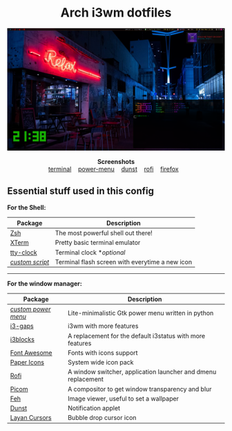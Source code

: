 <h1 align="center">Arch i3wm dotfiles</h1>

![Lexx's dotfiles](https://raw.githubusercontent.com/LexxFade/Dotfiles/main/Screenshots/home.png)

<p align="center">
    <b>Screenshots</b><br>
    <a href="https://raw.githubusercontent.com/LexxFade/Tools/main/System%20Info/terminal.png">terminal</a>&nbsp;&nbsp;&nbsp;
    <a href="https://raw.githubusercontent.com/LexxFade/Tools/main/Shutdown%20Menu/screenshot.png">power-menu</a>&nbsp;&nbsp;&nbsp;
    <a href="https://raw.githubusercontent.com/LexxFade/Dotfiles/main/Screenshots/dunst.png">dunst</a>&nbsp;&nbsp;&nbsp;
    <a href="https://raw.githubusercontent.com/LexxFade/Dotfiles/main/Screenshots/rofi.png">rofi</a>&nbsp;&nbsp;&nbsp;
    <a href="https://raw.githubusercontent.com/LexxFade/Dotfiles/main/Screenshots/firefox.png">firefox</a>&nbsp;&nbsp;&nbsp;
</p>

## Essential stuff used in this config

**For the Shell:**

| Package                                                                       | Description                                                      |
|-------------------------------------------------------------------------------|------------------------------------------------------------------|
| [Zsh](https://github.com/zsh-users/zsh)                                       | The most powerful shell out there!                               |
| [XTerm](https://invisible-island.net/xterm/)                                  | Pretty basic terminal emulator                                   |
| [tty-clock](https://github.com/xorg62/tty-clock)                              | Terminal clock                                      \**optional* |
| [*custom script*](https://github.com/LexxFade/Tools/tree/main/System%20Info)  | Terminal flash screen with everytime a new icon                  |

------

**For the window manager:**

| Package                                                                           | Description                                                       |
|-----------------------------------------------------------------------------------|-------------------------------------------------------------------|
| [*custom power menu*](https://github.com/LexxFade/Tools/tree/main/Shutdown%20Menu)| Lite-minimalistic Gtk power menu written in python                |
| [i3-gaps](https://github.com/Airblader/i3)                                        | i3wm with more features                                           |
| [i3blocks](https://github.com/vivien/i3blocks)                                    | A replacement for the default i3status with more features         |
| [Font Awesome](https://github.com/FortAwesome/Font-Awesome)                       | Fonts with icons support                                          |
| [Paper Icons](https://github.com/snwh/paper-icon-theme)                           | System wide icon pack                                             |
| [Rofi](https://github.com/DaveDavenport/rofi)                                     | A window switcher, application launcher and dmenu replacement     |
| [Picom](https://github.com/tryone144/picom/tree/feature/dual_kawase)              | A compositor to get window transparency and blur                  |
| [Feh](https://github.com/derf/feh)                                                | Image viewer, useful to set a wallpaper                           |
| [Dunst](https://github.com/dunst-project/dunst)                                   | Notification applet                                               |
| [Layan Cursors](https://www.gnome-look.org/p/1365214/)                            | Bubble drop cursor icon                                           |
